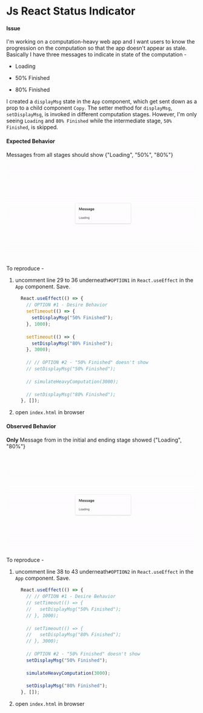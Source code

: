 # Js React Status Indicator



#### Issue

I'm working on a computation-heavy web app and I want users to know the progression on the computation so that the app doesn't appear as stale. Basically I have three messages to indicate in state of the computation - 

* Loading

* 50% Finished

* 80% Finished

I created a `displayMsg` state in the `App` component, which get sent down as a prop to a child component `Copy`.  The setter method for `displayMsg`, `setDisplayMsg`,  is invoked in different computation stages. However, I'm only seeing `Loading` and `80% Finished` while the intermediate stage, `50% Finished`, is skipped.



#### Expected Behavior 

Messages from all stages should show {"Loading", "50%", "80%"}

![expected_behavior](./asset/expected_behavior.gif)



To reproduce - 

1. uncomment line 29 to 36 underneath`#OPTION1` in `React.useEffect` in the `App` component. Save.

   ```javascript
     React.useEffect(() => {
       // OPTION #1 - Desire Behavior
       setTimeout(() => {
         setDisplayMsg("50% Finished");
       }, 1000);
   
       setTimeout(() => {
         setDisplayMsg("80% Finished");
       }, 3000);
   
       // // OPTION #2 - "50% Finished" doesn't show
       // setDisplayMsg("50% Finished");
   
       // simulateHeavyComputation(3000);
   
       // setDisplayMsg("80% Finished");
     }, []);
   ```

2. open `index.html` in browser



#### Observed Behavior

**Only** Message from in the initial and ending stage showed {"Loading", "80%"}

![actual_behavior](./asset/actual_behavior.gif)



To reproduce - 

1. uncomment line 38 to 43 underneath`#OPTION2` in  `React.useEffect` in the `App` component. Save.

   ```javascript
     React.useEffect(() => {
       // // OPTION #1 - Desire Behavior
       // setTimeout(() => {
       //   setDisplayMsg("50% Finished");
       // }, 1000);
   
       // setTimeout(() => {
       //   setDisplayMsg("80% Finished");
       // }, 3000);
   
       // OPTION #2 - "50% Finished" doesn't show
       setDisplayMsg("50% Finished");
   
       simulateHeavyComputation(3000);
   
       setDisplayMsg("80% Finished");
     }, []);
   ```

2. open `index.html` in browser 


